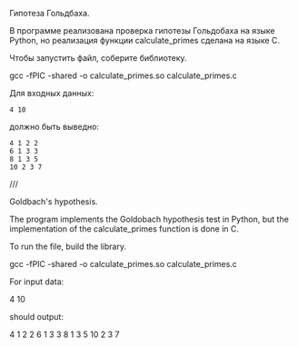 Гипотеза Гольдбаха.

В программе реализована проверка гипотезы Гольдобаха на языке Python, но реализация функции calculate_primes сделана на языке C. 

Чтобы запустить файл, соберите библиотеку.

gcc -fPIC -shared -o calculate_primes.so calculate_primes.c

 Для входных данных:

	4 10

должно быть выведно:

	4 1 2 2
	6 1 3 3
	8 1 3 5
	10 2 3 7
	
///

Goldbach's hypothesis.

The program implements the Goldobach hypothesis test in Python, but the implementation of the calculate_primes function is done in C.

To run the file, build the library.

gcc -fPIC -shared -o calculate_primes.so calculate_primes.c

  For input data:

4 10

should output:

4 1 2 2
6 1 3 3
8 1 3 5
10 2 3 7

